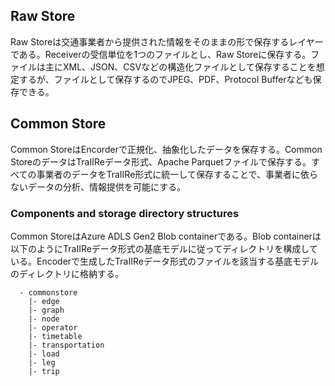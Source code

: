 Raw Store
---------

Raw
Storeは交通事業者から提供された情報をそのままの形で保存するレイヤーである。Receiverの受信単位を1つのファイルとし、Raw
Storeに保存する。ファイルは主にXML、JSON、CSVなどの構造化ファイルとして保存することを想定するが、ファイルとして保存するのでJPEG、PDF、Protocol
Bufferなども保存できる。




Common Store
------------

Common StoreはEncorderで正規化、抽象化したデータを保存する。Common
StoreのデータはTraIIReデータ形式、Apache
Parquetファイルで保存する。すべての事業者のデータをTraIIRe形式に統一して保存することで、事業者に依らないデータの分析、情報提供を可能にする。

### Components and storage directory structures

Common StoreはAzure ADLS Gen2 Blob containerである。Blob
containerは以下のようにTraIIReデータ形式の基底モデルに従ってディレクトリを構成している。Encoderで生成したTraIIReデータ形式のファイルを該当する基底モデルのディレクトリに格納する。

      - commonstore
        |- edge
        |- graph
        |- node
        |- operator
        |- timetable
        |- transportation
        |- load
        |- leg
        |- trip
